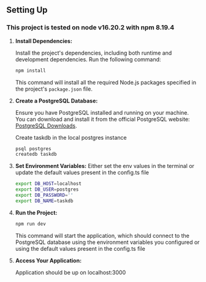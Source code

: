 ## Setting Up

### This project is tested on node v16.20.2 with npm 8.19.4

1. **Install Dependencies:**

   Install the project's dependencies, including both runtime and development dependencies. Run the following command:

   ```bash
   npm install
   ```

   This command will install all the required Node.js packages specified in the project's `package.json` file.

4. **Create a PostgreSQL Database:**

   Ensure you have PostgreSQL installed and running on your machine. You can download and install it from the official PostgreSQL website: [PostgreSQL Downloads](https://www.postgresql.org/download/).

   Create taskdb in the local postgres instance 

   ```bash
   psql postgres
   createdb taskdb
   ```

5. **Set Environment Variables:**
   Either set the env values in the terminal or update the default values present in the config.ts file

   ```bash
   export DB_HOST=localhost
   export DB_USER=postgres
   export DB_PASSWORD=''
   export DB_NAME=taskdb
   ```

7. **Run the Project:**

   ```bash
   npm run dev
   ```

   This command will start the application, which should connect to the PostgreSQL database using the environment variables you configured or using the default values present in the config.ts file

8. **Access Your Application:**

   Application should be up on localhost:3000